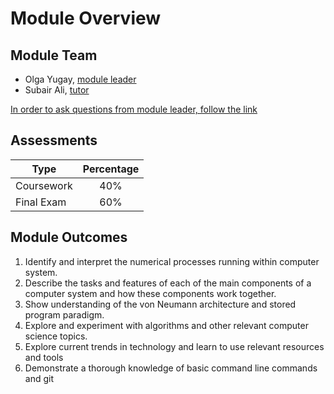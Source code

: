 # Module Overview

## Module Team

- Olga Yugay, [module leader]()
- Subair Ali, [tutor]()

[In order to ask questions from module leader, follow the link](https://intranet.wiut.uz/LearningMaterial/Discussion/Details/649?moduleId=559)

## Assessments

| Type       | Percentage |
| ---------- | :--------: |
| Coursework |    40%     |
| Final Exam |    60%     |

## Module Outcomes

1. Identify and interpret the numerical processes running within computer system.
2. Describe the tasks and features of each of the main components of a computer
   system and how these components work together.
3. Show understanding of the von Neumann architecture and stored program
   paradigm.
4. Explore and experiment with algorithms and other relevant computer science
   topics.
5. Explore current trends in technology and learn to use relevant resources and
   tools
6. Demonstrate a thorough knowledge of basic command line commands and git
